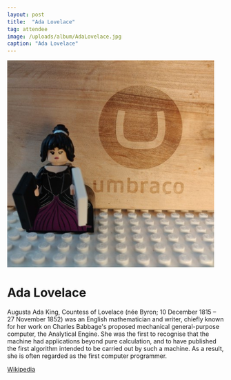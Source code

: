 ```yaml
---
layout: post
title:  "Ada Lovelace"
tag: attendee
image: /uploads/album/AdaLovelace.jpg
caption: "Ada Lovelace"
---
```


![](/uploads/album/AdaLovelace.jpg)
# Ada Lovelace

Augusta Ada King, Countess of Lovelace (née Byron; 10 December 1815 – 27 November 1852) was an English mathematician and writer, chiefly known for her work on Charles Babbage's proposed mechanical general-purpose computer, the Analytical Engine. She was the first to recognise that the machine had applications beyond pure calculation, and to have published the first algorithm intended to be carried out by such a machine. As a result, she is often regarded as the first computer programmer.

[Wikipedia](https://en.wikipedia.org/wiki/Ada_Lovelace)
